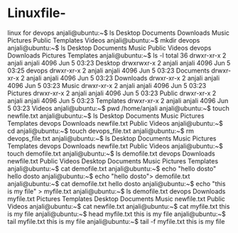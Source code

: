 # Linuxfile-
linux for devops
anjali@ubuntu:~$ ls
Desktop  Documents  Downloads  Music  Pictures  Public  Templates  Videos
anjali@ubuntu:~$ mkdir devops
anjali@ubuntu:~$ ls
Desktop  Documents  Music     Public     Videos
devops   Downloads  Pictures  Templates
anjali@ubuntu:~$ ls -l
total 36
drwxr-xr-x 2 anjali anjali 4096 Jun  5 03:23 Desktop
drwxrwxr-x 2 anjali anjali 4096 Jun  5 03:25 devops
drwxr-xr-x 2 anjali anjali 4096 Jun  5 03:23 Documents
drwxr-xr-x 2 anjali anjali 4096 Jun  5 03:23 Downloads
drwxr-xr-x 2 anjali anjali 4096 Jun  5 03:23 Music
drwxr-xr-x 2 anjali anjali 4096 Jun  5 03:23 Pictures
drwxr-xr-x 2 anjali anjali 4096 Jun  5 03:23 Public
drwxr-xr-x 2 anjali anjali 4096 Jun  5 03:23 Templates
drwxr-xr-x 2 anjali anjali 4096 Jun  5 03:23 Videos
anjali@ubuntu:~$ pwd
/home/anjali
anjali@ubuntu:~$ touch newfile.txt
anjali@ubuntu:~$ ls
Desktop  Documents  Music        Pictures  Templates
devops   Downloads  newfile.txt  Public    Videos
anjali@ubuntu:~$ cd
anjali@ubuntu:~$ touch devops_file.txt
anjali@ubuntu:~$ rm devops_file.txt
anjali@ubuntu:~$ ls
Desktop  Documents  Music        Pictures  Templates
devops   Downloads  newfile.txt  Public    Videos
anjali@ubuntu:~$ touch demofile.txt 
anjali@ubuntu:~$ ls
demofile.txt  devops     Downloads  newfile.txt  Public     Videos
Desktop       Documents  Music      Pictures     Templates
anjali@ubuntu:~$ cat demofile.txt
anjali@ubuntu:~$ echo "hello dosto"
hello dosto
anjali@ubuntu:~$ echo "hello dosto"> demofile.txt
anjali@ubuntu:~$ cat demofile.txt
hello dosto
anjali@ubuntu:~$ echo "this is my file" > myfile.txt
anjali@ubuntu:~$ ls
demofile.txt  devops     Downloads  myfile.txt   Pictures  Templates
Desktop       Documents  Music      newfile.txt  Public    Videos
anjali@ubuntu:~$ cat newfile.txt
anjali@ubuntu:~$ cat myfile.txt
this is my file
anjali@ubuntu:~$ head myfile.txt
this is my file
anjali@ubuntu:~$ tail myfile.txt
this is my file
anjali@ubuntu:~$ tail -f myfile.txt
this is my file


























